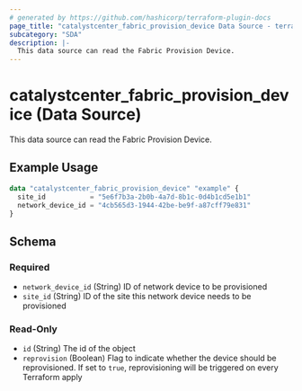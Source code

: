 ```yaml
---
# generated by https://github.com/hashicorp/terraform-plugin-docs
page_title: "catalystcenter_fabric_provision_device Data Source - terraform-provider-catalystcenter"
subcategory: "SDA"
description: |-
  This data source can read the Fabric Provision Device.
---
```


# catalystcenter_fabric_provision_device (Data Source)

This data source can read the Fabric Provision Device.

## Example Usage

```terraform
data "catalystcenter_fabric_provision_device" "example" {
  site_id           = "5e6f7b3a-2b0b-4a7d-8b1c-0d4b1cd5e1b1"
  network_device_id = "4cb565d3-1944-42be-be9f-a87cff79e831"
}
```

<!-- schema generated by tfplugindocs -->
## Schema

### Required

- `network_device_id` (String) ID of network device to be provisioned
- `site_id` (String) ID of the site this network device needs to be provisioned

### Read-Only

- `id` (String) The id of the object
- `reprovision` (Boolean) Flag to indicate whether the device should be reprovisioned. If set to `true`, reprovisioning will be triggered on every Terraform apply
